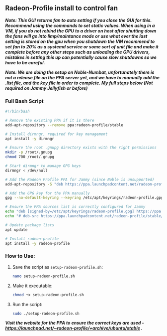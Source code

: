## Radeon-Profile install to control fan
***Note: This GUI returns fan to auto setting if you close the GUI for this. Recommend using the commands to set static values. When using in a VM, if you do not rebind the GPU to a driver on host after shutting down the fans will go into limp/maintance mode or use what ever the last setting is stored on the gpu when you shutdown the VM recommend to set fan to 20% as a systemd service or some sort of unit file and make it complete before any other steps such as unloading the GPU drivers, mistakes in setting this up can potentially cause slow shutdowns so we have to be careful.***

***Note: We are doing the setup on Noble-Numbat, unfortunately there is not a release file on the PPA server yet, and we have to manually add the .list file, and the key file in order to complete. My full steps below (Not required on Jammy Jellyfish or before)***


### Full Bash Script

```bash
#!/bin/bash

# Remove the existing PPA if it is there
add-apt-repository --remove ppa:radeon-profile/stable

# Install dirmngr, required for key management
apt install -y dirmngr

# Ensure the root .gnupg directory exists with the right permissions
mkdir -p /root/.gnupg
chmod 700 /root/.gnupg

# Start dirmngr to manage GPG keys
dirmngr < /dev/null

# Add the Radeon Profile PPA for Jammy (since Noble is unsupported)
add-apt-repository -S "deb https://ppa.launchpadcontent.net/radeon-profile/stable/ubuntu jammy main"

# Add the GPG key for the PPA manually
gpg --no-default-keyring --keyring /etc/apt/keyrings/radeon-profile.gpg --keyserver keyserver.ubuntu.com --recv-keys 93562F724DD47F9D

# Ensure the PPA sources list is correctly configured for Jammy
echo "deb [signed-by=/etc/apt/keyrings/radeon-profile.gpg] https://ppa.launchpadcontent.net/radeon-profile/stable/ubuntu jammy main" > /etc/apt/sources.list.d/archive_uri-https_ppa_launchpadcontent_net_radeon-profile_stable_ubuntu-noble.list
echo "# deb-src https://ppa.launchpadcontent.net/radeon-profile/stable/ubuntu jammy main" >> /etc/apt/sources.list.d/archive_uri-https_ppa_launchpadcontent_net_radeon-profile_stable_ubuntu-noble.list

# Update package lists
apt update

# Install radeon-profile
apt install -y radeon-profile
```

### How to Use:
1. Save the script as `setup-radeon-profile.sh`:
   ```bash
   nano setup-radeon-profile.sh
   ```

2. Make it executable:
   ```bash
   chmod +x setup-radeon-profile.sh
   ```

3. Run the script:
   ```bash
   sudo ./setup-radeon-profile.sh
   ```

***Visit the website for the PPA to ensure the correct keys are used - https://launchpad.net/~radeon-profile/+archive/ubuntu/stable .***
